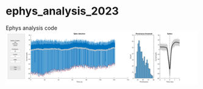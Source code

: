 # ephys_analysis_2023
Ephys analysis code
![UI](https://github.com/xzhang03/ephys_analysis_2023/blob/main/images/sample_baseline.png)
